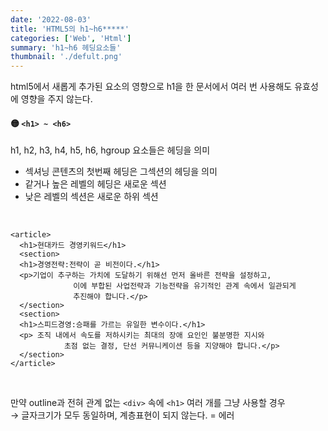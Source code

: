 ```yaml
---
date: '2022-08-03'
title: 'HTML5의 h1~h6*****'
categories: ['Web', 'Html']
summary: 'h1~h6 헤딩요소들'
thumbnail: './defult.png'
---
```


html5에서 새롭게 추가된 요소의 영향으로 h1을 한 문서에서
여러 번 사용해도 유효성에 영향을 주지 않는다.

#### 🟡 `<h1> ~ <h6>`
h1, h2, h3, h4, h5, h6, hgroup 요소들은 헤딩을 의미  
- 섹셔닝 콘텐츠의 첫번째 헤딩은 그섹션의 헤딩을 의미
- 같거나 높은 레벨의 헤딩은 새로운 섹션
- 낮은 레벨의 섹션은 새로운 하위 섹션

<br>  

  ```
  <article>
    <h1>현대카드 경영키워드</h1>
    <section>
    <h1>경영전략:전략이 곧 비전이다.</h1>
    <p>기업이 추구하는 가치에 도달하기 위해선 먼저 올바른 전략을 설정하고, 
                이에 부합된 사업전략과 기능전략을 유기적인 관계 속에서 일관되게 
                추진해야 합니다.</p>
    </section>
    <section>
    <h1>스피드경영:승패를 가르는 유일한 변수이다.</h1>
    <p> 조직 내에서 속도를 저하시키는 최대의 장애 요인인 불분명한 지시와 
              초점 없는 결정, 단선 커뮤니케이션 등을 지양해야 합니다.</p>
    </section>
  </article>
  ```
<br>  

만약 outline과 전혀 관계 없는 `<div>` 속에 `<h1>` 여러 개를 그냥 사용할 경우  
→ 글자크기가 모두 동일하며, 계층표현이 되지 않는다. = 에러
